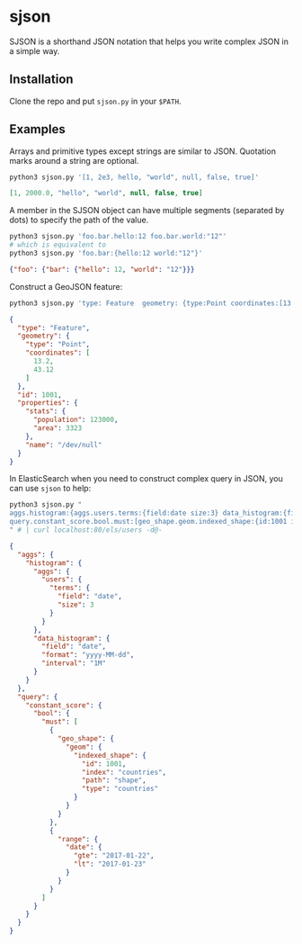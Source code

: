 # sjson

SJSON is a shorthand JSON notation that helps you write complex JSON
in a simple way.

## Installation

Clone the repo and put `sjson.py` in your `$PATH`.

## Examples

Arrays and primitive types except strings are similar to
JSON. Quotation marks around a string are optional.

```sh
python3 sjson.py '[1, 2e3, hello, "world", null, false, true]'
```
```json
[1, 2000.0, "hello", "world", null, false, true]
```

A member in the SJSON object can have multiple segments (separated by
dots) to specify the path of the value.

```sh
python3 sjson.py 'foo.bar.hello:12 foo.bar.world:"12"'
# which is equivalent to
python3 sjson.py 'foo.bar:{hello:12 world:"12"}'
```
```json
{"foo": {"bar": {"hello": 12, "world": "12"}}}
```

Construct a GeoJSON feature:
```sh
python3 sjson.py 'type: Feature  geometry: {type:Point coordinates:[13.2, 43.12]}  id:1001  properties.stats:{population:123e03 area: 3323} properties.name:/dev/null'
```
```json
{
  "type": "Feature",
  "geometry": {
    "type": "Point",
    "coordinates": [
      13.2,
      43.12
    ]
  },
  "id": 1001,
  "properties": {
    "stats": {
      "population": 123000,
      "area": 3323
    },
    "name": "/dev/null"
  }
}
```

In ElasticSearch when you need to construct complex query in JSON, you
can use `sjson` to help:

```sh
python3 sjson.py "
aggs.histogram:{aggs.users.terms:{field:date size:3} data_histogram:{field:date format:yyyy-MM-dd interval:1M}}
query.constant_score.bool.must:[geo_shape.geom.indexed_shape:{id:1001 index:countries path:shape type:countries}, range.date:{gte:2017-01-22 lt:2017-01-23}]
" # | curl localhost:80/els/users -d@-
```

```json
{
  "aggs": {
    "histogram": {
      "aggs": {
        "users": {
          "terms": {
            "field": "date",
            "size": 3
          }
        }
      },
      "data_histogram": {
        "field": "date",
        "format": "yyyy-MM-dd",
        "interval": "1M"
      }
    }
  },
  "query": {
    "constant_score": {
      "bool": {
        "must": [
          {
            "geo_shape": {
              "geom": {
                "indexed_shape": {
                  "id": 1001,
                  "index": "countries",
                  "path": "shape",
                  "type": "countries"
                }
              }
            }
          },
          {
            "range": {
              "date": {
                "gte": "2017-01-22",
                "lt": "2017-01-23"
              }
            }
          }
        ]
      }
    }
  }
}
```
